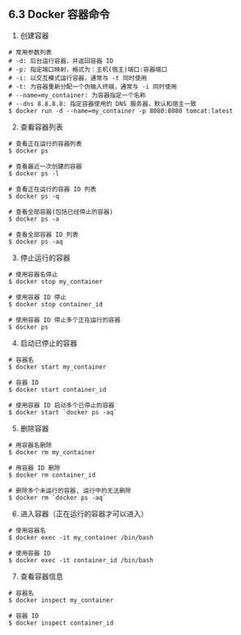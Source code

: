 ## 6.3 Docker 容器命令

1. 创建容器

```shell
# 常用参数列表
# -d: 后台运行容器，并返回容器 ID
# -p: 指定端口映射，格式为：主机(宿主)端口:容器端口
# -i: 以交互模式运行容器，通常与 -t 同时使用
# -t: 为容器重新分配一个伪输入终端，通常与 -i 同时使用
# --name=my_container: 为容器指定一个名称
# --dns 8.8.8.8: 指定容器使用的 DNS 服务器，默认和宿主一致
$ docker run -d --name=my_container -p 8080:8080 tomcat:latest
```

2. 查看容器列表

```shell
# 查看正在运行的容器列表
$ docker ps

# 查看最近一次创建的容器
$ docker ps -l

# 查看正在运行的容器 ID 列表
$ docker ps -q

# 查看全部容器(包括已经停止的容器)
$ docker ps -a

# 查看全部容器 ID 列表
$ docker ps -aq
```

3. 停止运行的容器

```shell
# 使用容器名停止
$ docker stop my_container

# 使用容器 ID 停止
$ docker stop container_id

# 使用容器 ID 停止多个正在运行的容器
$ docker ps
```

4. 启动已停止的容器

```shell
# 容器名
$ docker start my_container

# 容器 ID
$ docker start container_id

# 使用容器 ID 启动多个已停止的容器
$ docker start `docker ps -aq`
```

5. 删除容器

```shell
# 用容器名删除
$ docker rm my_container

# 用容器 ID 删除
$ docker rm container_id

# 删除多个未运行的容器, 运行中的无法删除
$ docker rm `docker ps -aq`
```

6. 进入容器（正在运行的容器才可以进入）

```shell
# 使用容器名
$ docker exec -it my_container /bin/bash

# 使用容器 ID
$ docker exec -it container_id /bin/bash
```

7. 查看容器信息

```shell
# 容器名
$ docker inspect my_container

# 容器 ID
$ docker inspect container_id
```